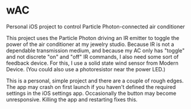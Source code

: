 # wAC
Personal iOS project to control Particle Photon-connected air conditioner 

This project uses the Particle Photon driving an IR emitter to toggle the power of the air conditioner at my jewelry studio.
Because IR is not a dependable transmission medium, and because my AC only has "toggle" and not discrete "on" and "off" IR commands, I also need some sort of feedback device. For this, I use a solid state wind sensor from Modern Device. (You could also use a photoresistor near the power LED.)

This is a personal, simple project and there are a couple of rough edges. The app may crash on first launch if you haven't defined the required settings in the iOS settings app. Occasionally the button may become unresponsive. Killing the app and restarting fixes this.


